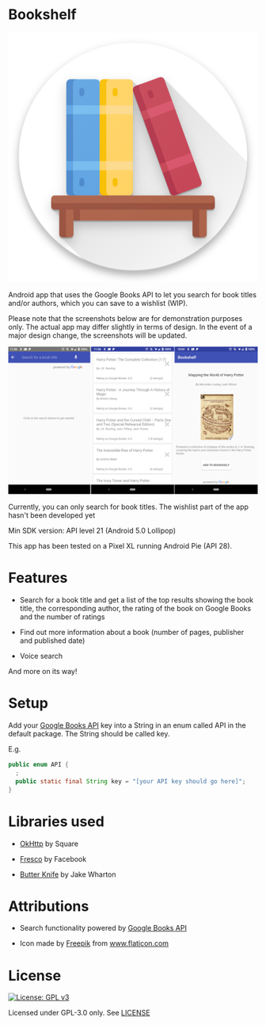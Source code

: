 
# Bookshelf
  <p align="center">
	<img src="/repoMedia/bookshelf_icon_512.png" alt="App icon"/>
  </p>

  
  Android app that uses the Google Books API to let you search for book titles 
  and/or authors, which you can save to a wishlist (WIP).
  
  Please note that the screenshots below are for demonstration purposes only. 
  The actual app may differ slightly in terms of design. In the event of a major
  design change, the screenshots will be updated.
  
  ![Screenshots](/repoMedia/all-screens-quarter-res.png)

  Currently, you can only search for book titles. The wishlist part of the app 
  hasn't been developed yet
  
  Min SDK version: API level 21 (Android 5.0 Lollipop)
  
  This app has been tested on a Pixel XL running Android Pie (API 28).
  
# Features
  - Search for a book title and get a list of the top results showing the book
	title, the corresponding author, the rating of the book on Google Books and
	the number of ratings
	
  - Find out more information about a book (number of pages, publisher and published date)
	
  - Voice search
  
  And more on its way!
  
# Setup
  Add your [Google Books API](https://developers.google.com/books/docs/v1/getting_started) 
  key into a String in an enum called API in the default package.
  The String should be called key.
  
  E.g.
  ```java
  public enum API {
    ;
    public static final String key = "[your API key should go here]";
  }
  ```

# Libraries used
  - [OkHttp](https://github.com/square/okhttp) by Square
  
  - [Fresco](https://github.com/facebook/fresco) by Facebook
  
  - [Butter Knife](https://github.com/JakeWharton/butterknife) by Jake Wharton

# Attributions
  - Search functionality powered by [Google Books API](https://developers.google.com/books/)

  - Icon made by [Freepik](https://www.flaticon.com/authors/freepik) from 
    www.flaticon.com

# License

[![License: GPL v3](https://img.shields.io/badge/License-GPL%20v3-blue.svg)](https://www.gnu.org/licenses/gpl-3.0)

  Licensed under GPL-3.0 only. See [LICENSE](https://github.com/knjk04/Bookshelf/blob/master/LICENSE)
